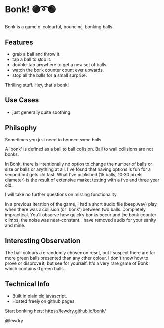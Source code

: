 # Bonk! 🟣➰🟢
Bonk is a game of colourful, bouncing, bonking balls.

## Features
* grab a ball and throw it. 
* tap a ball to stop it. 
* double-tap anywhere to get a new set of balls.
* watch the bonk counter count ever upwards. 
* stop all the balls for a small surprise. 

Thrilling stuff. Hey, that's bonk!

## Use Cases
* just generally quite soothing.

## Philsophy
Sometimes you just need to bounce some balls.

A 'bonk' is defined as a ball to ball collision. Ball to wall collisions are not bonks.

In Bonk, there is intentionally no option to change the number of balls or size or balls or anything at all. I've found that having options is fun for a second but gets old fast. What I've published (15 balls, 10-30 pixels diameter) is the result of extensive market testing with a five and three year old. 

I will take no further questions on missing functionality.

In a previous iteration of the game, I had a short audio file (beep.wav) play when there was a collision (or 'bonk') between two balls. Completely impractical. You'll observe how quickly bonks occur and the bonk counter climbs, the noise was near-constant. I have removed audio for your sanity and mine.

## Interesting Observation
The ball colours are randomly chosen on reset, but I suspect there are far more green balls presented than any other colour. I don't know how to prove or disprove it, but see for yourself. It's a very rare game of Bonk which contains 0 green balls.

## Technical Info
* Built in plain old javascript.
* Hosted freely on github pages.

Start bonking here: https://lewdry.github.io/bonk/

@lewdry
